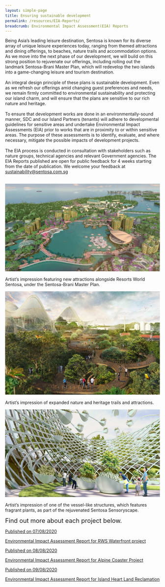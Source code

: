 ```yaml
---
layout: simple-page 
title: Ensuring sustainable development 
permalink: /resources/EIA-Reports/
breadcrumb: Environmental Impact Assessment(EIA) Reports
---
```


<div>
   <p>Being Asia’s leading leisure destination, Sentosa is known for its diverse array of unique leisure experiences today, ranging from themed attractions and dining offerings, to beaches, nature trails and accommodation options. As we move into the next phase of our development, we will build on this strong position to rejuvenate our offerings, including rolling out the landmark Sentosa-Brani Master Plan, which will redevelop the two islands into a game-changing leisure and tourism destination. 
     <br><br> An integral design principle of these plans is sustainable development. Even as we refresh our offerings amid changing guest preferences and needs, we remain firmly committed to environmental sustainability and protecting our island charm, and will ensure that the plans are sensitive to our rich nature and heritage.
   <br><br>To ensure that development works are done in an environmentally-sound manner, SDC and our Island Partners (tenants) will adhere to developmental guidelines for sensitive areas and undertake Environmental Impact Assessments (EIA) prior to works that are in proximity to or within sensitive areas. The purpose of these assessments is to identify, evaluate, and where necessary, mitigate the possible impacts of development projects.
  <br><br>The EIA process is conducted in consultation with stakeholders such as nature groups, technical agencies and relevant Government agencies. The EIA Reports published are open for public feedback for 4 weeks starting from the date of publication. We welcome your feedback at <a href="mailto:sustainability@sentosa.com.sg">sustainability@sentosa.com.sg</a></p><br/>
</div>

<div class="EIAImageRow">
    <div class="EIAImageRow_Col">
        <img src="/images/eia/2.jpg" alt="image1">
        <p>Artist’s impression featuring new attractions alongside Resorts World Sentosa, under the Sentosa-Brani Master Plan.</p>
    </div>
    <div class="EIAImageRow_Col">
       <img src="/images/eia/4.jpg" alt="image1">
       <p>Artist’s impression of expanded nature and heritage trails and attractions.</p>
    </div>
   <div class="EIAImageRow_Col">
       <img src="/images/eia/16.jpg" alt="image1">
       <p>Artist’s impression of one of the vessel-like structures, which features fragrant plants, as part of the rejuvenated Sentosa Sensoryscape.</p>
    </div>
</div>

<div style = "width: 100%; clear: both; font-size:20px;">
   Find out more about each project below.
</div>

<div id="eia_content">
   <a id="eia_link_box" href="/resources/EIA-Reports/reportPages/rws-waterfront-project/">
      <div class="eia_report">
         <p>Published on 07/08/2020</p>
         <p>Environmental Impact Assessment Report for RWS Waterfront project</p>
      </div>
   </a>
   <a id="eia_link_box" href="/resources/EIA-Reports/reportPages/alpine-coaster-project/">
      <div class="eia_report">
         <p>Published on 08/08/2020</p>
         <p>Environmental Impact Assessment Report for Alpine Coaster Project</p>
      </div>
   </a>
   <a id="eia_link_box" href="/resources/EIA-Reports/reportPages/island-heart-land-reclamation/">
      <div class="eia_report">
         <p>Published on 09/08/2020</p>
         <p>Environmental Impact Assessment Report for Island Heart Land Reclamation</p>
      </div>
   </a>
</div>

